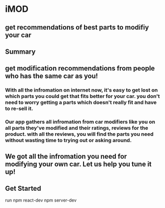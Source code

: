 # iMOD


## get recommendations of best parts to modifiy your car ##


## Summary ##
## get modification recommendations from people who has the same car as you! ##



###  With all the infromation on internet now, it's easy to get lost on which parts you could get that fits better for your car. you don't need to worry getting a parts which doesn't really fit and have to re-sell it.


### Our app gathers all infromation from car modifiers like you on all parts they've modified and their ratings, reviews for the product. with all the reviews, you will find the parts you need without wasting time to trying out or asking around.


## We got all the infromation you need for modifying your own car. Let us help you tune it up!

## Get Started ##
run npm react-dev
    npm server-dev



